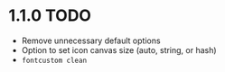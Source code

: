 # 1.1.0 TODO

* Remove unnecessary default options
* Option to set icon canvas size (auto, string, or hash)
* `fontcustom clean`
